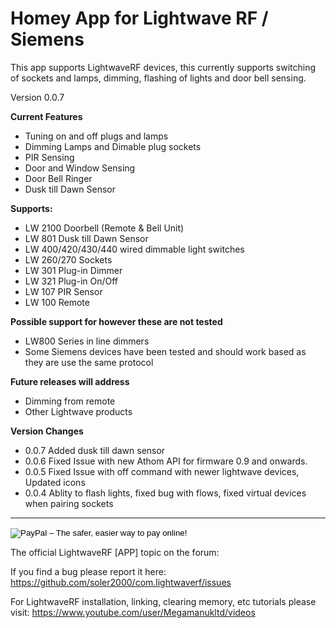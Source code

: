 # Homey App for Lightwave RF / Siemens


 This app supports LightwaveRF devices, this currently supports switching of sockets and lamps, dimming, flashing of lights and door bell sensing.
 
 Version 0.0.7
 
**Current Features**  
- Tuning on and off plugs and lamps  
- Dimming Lamps and Dimable plug sockets  
- PIR Sensing  
- Door and Window Sensing  
- Door Bell Ringer  
- Dusk till Dawn Sensor


**Supports:**  

- LW 2100 Doorbell (Remote & Bell Unit) 
- LW 801 Dusk till Dawn Sensor
- LW 400/420/430/440  wired dimmable light switches  
- LW 260/270 Sockets  
- LW 301 Plug-in Dimmer  
- LW 321 Plug-in On/Off  
- LW 107 PIR Sensor  
- LW 100 Remote  

**Possible support for however these are not tested**
  * LW800 Series in line dimmers   
  * Some Siemens devices have been tested and should work based as they are use the same protocol   
 
**Future releases will address**   

  * Dimming from remote
  * Other Lightwave products
 
**Version Changes**
  * 0.0.7 Added dusk till dawn sensor
  * 0.0.6 Fixed Issue with new Athom API for firmware 0.9 and onwards.
  * 0.0.5 Fixed Issue with off command with newer lightwave devices, Updated icons
  * 0.0.4 Ablity to flash lights, fixed bug with flows, fixed virtual devices when pairing sockets
 
---
<form action="https://www.paypal.com/cgi-bin/webscr" method="post" target="_top">
<input type="hidden" name="cmd" value="_s-xclick">
<input type="hidden" name="hosted_button_id" value="NDVRWBBD3U8WQ">
<input type="image" src="https://www.paypalobjects.com/en_US/GB/i/btn/btn_donateCC_LG.gif" border="0" name="submit" alt="PayPal – The safer, easier way to pay online!">
<img alt="" border="0" src="https://www.paypalobjects.com/en_GB/i/scr/pixel.gif" width="1" height="1">
</form>


 The official LightwaveRF [APP] topic on the forum:
 
 If you find a bug please report it here: https://github.com/soler2000/com.lightwaverf/issues
 
 For LightwaveRF installation, linking, clearing memory, etc tutorials please visit: https://www.youtube.com/user/Megamanukltd/videos
